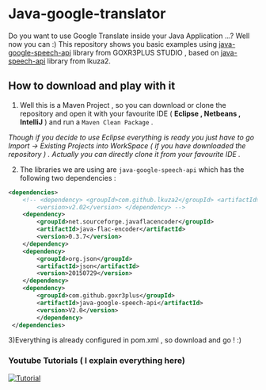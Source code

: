 # Java-google-translator
Do you want to use Google Translate inside your Java Application ...? Well now you can :) This repository shows you basic examples
using [java-google-speech-api](https://github.com/goxr3plus/java-speech-api) library from GOXR3PLUS STUDIO , based on [java-speech-api](https://github.com/lkuza2/java-speech-api) library from lkuza2.


## How to download and play with it 

1) Well this is a Maven Project , so you can download or clone the repository and open it with your favourite IDE ( **Eclipse , Netbeans , IntelliJ** )
and run a ``` Maven Clean Package ``` .

*Though if you decide to use Eclipse everything is ready  you just have to go Import -> Existing Projects into WorkSpace ( if you have downloaded the repository ) .
Actually you can directly clone it from your favourite IDE .* 

2) The libraries we are using are `java-google-speech-api` which has the following two dependencies :

``` XML
<dependencies>
	<!-- <dependency> <groupId>com.github.lkuza2</groupId> <artifactId>java-speech-api</artifactId> 
		<version>v2.02</version> </dependency> -->
	<dependency>
		<groupId>net.sourceforge.javaflacencoder</groupId>
		<artifactId>java-flac-encoder</artifactId>
		<version>0.3.7</version>
	</dependency>
	<dependency>
		<groupId>org.json</groupId>
		<artifactId>json</artifactId>
		<version>20150729</version>
	</dependency>
	<dependency>
		<groupId>com.github.goxr3plus</groupId>
		<artifactId>java-google-speech-api</artifactId>
		<version>V2.0</version>
		</dependency>
 </dependencies>
  ```
  3)Everything is already configured in pom.xml , so download and go ! :)

### Youtube Tutorials ( I explain everything here)
[![Tutorial](http://img.youtube.com/vi/H9G02EkohtU/0.jpg)](https://www.youtube.com/watch?v=H9G02EkohtU)





